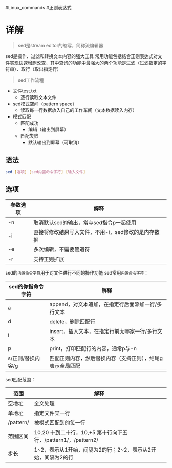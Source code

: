 #Linux_commands #正则表达式
# 详解

> sed是stream editor的缩写，简称流编辑器

sed是操作、过滤和转换文本内容的强大工具
常用功能包括结合正则表达式对文件实现快速增删改查，其中查询的功能中最强大的两个功能是过滤（过滤指定的字符串）、取行（取出指定行）


> sed工作流程
- 文件test.txt
	- 逐行读取文本文件
- sed模式空间（pattern space）
	- 读取每一行数据放入自己的工作车间（文本数据读入内存）
- 模式匹配
	- 匹配成功
		- 编辑（输出到屏幕）
	- 匹配失败
		- 默认输出到屏幕（可取消）

## 语法
```bash
sed [选项] [sed内置命令字符] [输入文件]
```
## 选项
| 参数选项 | 解释                           |
| ---- | ---------------------------- |
| -n   | 取消默认sed的输出，常与sed指令p一起使用      |
| -i   | 直接将修改结果写入文件，不用-i，sed修改的是内存数据 |
| -e   | 多次编辑，不需要管道符                  |
| -r   | 支持正则扩展                       |

sed的`内置命令字符`用于对文件进行不同的操作功能
sed常用`内置命令字符`：

| sed的你指命令字符 | 解释                                              |
| ----------------- | ------------------------------------------------- |
| a                 | append，对文本追加，在指定行后面添加一行/多行文本 |
| d                 | delete，删除匹配行                                |
| i                 | insert，插入文本，在指定行前太哪家一行/多行文本   |
| p                 | print，打印匹配行的内容，通常p与-n                |
| s/正则/替换内容/g | 匹配正则内容，然后替换内容（支持正则），结尾g表示全局匹配                                                  |

sed匹配范围：

| 范围      | 解释                                                            |
| --------- | --------------------------------------------------------------- |
| 空地址    | 全文处理                                                        |
| 单地址    | 指定文件某一行                                                  |
| /pattern/ | 被模式匹配到的每一行                                            |
| 范围区间  | 10,20  十到二十行，10,+5 第十行向下五行，/pattern1/，/pattern2/ |
| 步长      | 1~2，表示从1开始，间隔为2的行；2~2，表示从2开始，间隔为2的行  |



